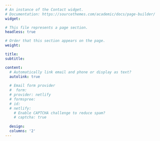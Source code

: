```yaml
---
# An instance of the Contact widget.
# Documentation: https://sourcethemes.com/academic/docs/page-builder/
widget: 

# This file represents a page section.
headless: true

# Order that this section appears on the page.
weight: 

title: 
subtitle:

content:
  # Automatically link email and phone or display as text?
  autolink: true
  
  # Email form provider
  #  form:
  # provider: netlify
  # formspree:
  # id:
  # netlify:
    # Enable CAPTCHA challenge to reduce spam?
    # captcha: true
  
  design:
  columns: '2'
---
```

